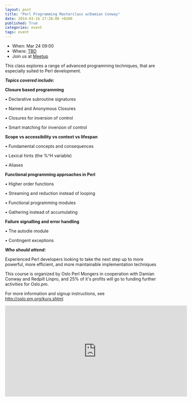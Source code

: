 ```yaml
---
layout: post
title: "Perl Programming Masterclass w/Damian Conway"
date: 2014-03-16 17:28:00 +0100
published: True
categories: event
tags: event
---
```


* When: Mar 24 09:00
* Where: [TBD](https://maps.google.com/maps?f=q&hl=en&q=Oslo%2C+no)
* Join us at [Meetup](https://www.meetup.com/Oslo-pm/events/171571562/)

This class explores a range of advanced programming techniques, that are especially suited to Perl development.

<b><i>Topics covered include:</i></b>

<b>Closure based programming</b>

• Declarative subroutine signatures

• Named and Anonymous Closures

• Closures for inversion of control

• Smart matching for inversion of control

<b>Scope vs accessibility vs context vs lifespan</b>

• Fundamental concepts and consequences

• Lexical hints (the %^H variable)

• Aliases

<b>Functional programming approaches in Perl</b>

• Higher order functions

• Streaming and reduction instead of looping

• Functional programming modules

• Gathering instead of accumulating

<b>Failure signalling and error handling</b>

• The autodie module

• Contingent exceptions

<b><i>Who should attend:</i></b>

Experienced Perl developers looking to take the next step up to more powerful, more efficient, and more maintainable implementation techniques

This course is organized by Oslo Perl Mongers in cooperation with Damian Conway and Redpill Linpro, and 25% of it&#39;s profits will go to funding further activities for Oslo.pm.

For more information and signup instructions, see <a class="linkified" href="http://oslo.pm.org/kurs.shtml">http://oslo.pm.org/kurs.shtml</a>

<iframe class="google-maps" src="https://www.google.com/maps/embed/v1/place?q=q=Oslo%2C+no&key=AIzaSyASIjsQVcDWLnkdszZ-yw13Qcs-iFk8Q4Y" width="600" height="300" frameborder="0" allowfullscreen></iframe>
